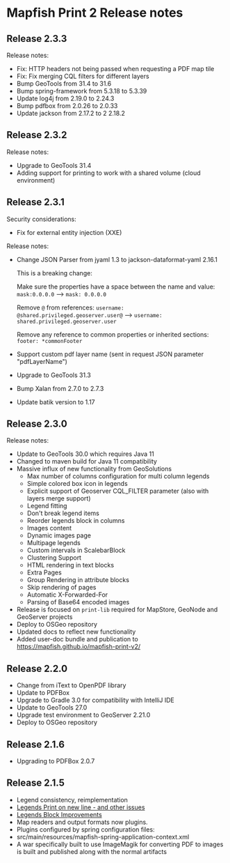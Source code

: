 # Mapfish Print 2 Release notes

## Release 2.3.3

Release notes:

* Fix: HTTP headers not being passed when requesting a PDF map tile
* Fix: Fix merging CQL filters for different layers
* Bump GeoTools from 31.4 to 31.6
* Bump spring-framework from 5.3.18 to 5.3.39
* Update log4j from 2.19.0 to 2.24.3
* Bump pdfbox from 2.0.26 to 2.0.33
* Update jackson from 2.17.2 to 2 2.18.2

## Release 2.3.2

Release notes:

* Upgrade to GeoTools 31.4
* Adding support for printing to work with a shared volume (cloud environment)

## Release 2.3.1

Security considerations:

* Fix for external entity injection (XXE)

Release notes:

* Change JSON Parser from jyaml 1.3 to jackson-dataformat-yaml 2.16.1
  
  This is a breaking change:
  
  Make sure the properties have a space between the name and value:  ``mask:0.0.0.0`` --> ``mask: 0.0.0.0``
  
  Remove ``@`` from references: ``username: @shared.privileged.geoserver.user@`` --> ``username: shared.privileged.geoserver.user``
  
  Remove any reference to common properties or inherited sections: ``footer: *commonFooter``

* Support custom pdf layer name (sent in request JSON parameter "pdfLayerName")
* Upgrade to GeoTools 31.3
* Bump Xalan from 2.7.0 to 2.7.3
* Update batik version to 1.17

## Release 2.3.0

Release notes:

* Update to GeoTools 30.0 which requires Java 11
* Changed to maven build for Java 11 compatibility 
* Massive influx of new functionality from GeoSolutions
  * Max number of columns configuration for multi column legends
  * Simple colored box icon in legends
  * Explicit support of Geoserver CQL_FILTER parameter (also with layers merge support)
  * Legend fitting
  * Don't break legend items
  * Reorder legends block in columns
  * Images content
  * Dynamic images page
  * Multipage legends
  * Custom intervals in ScalebarBlock
  * Clustering Support
  * HTML rendering in text blocks
  * Extra Pages
  * Group Rendering in attribute blocks
  * Skip rendering of pages
  * Automatic X-Forwarded-For
  * Parsing of Base64 encoded images
* Release is focused on ``print-lib`` required for MapStore, GeoNode and GeoServer projects
* Deploy to OSGeo repository
* Updated docs to reflect new functionality
* Added user-doc bundle and publication to https://mapfish.github.io/mapfish-print-v2/


## Release 2.2.0

* Change from iText to OpenPDF library
* Update to PDFBox 
* Upgrade to Gradle 3.0 for compatibility with IntelliJ IDE
* Update to GeoTools 27.0
* Upgrade test environment to GeoServer 2.21.0
* Deploy to OSGeo repository

## Release 2.1.6

* Upgrading to PDFBox 2.0.7

## Release 2.1.5

* Legend consistency, reimplementation
 * [Legends Print on new line - and other issues](https://github.com/mapfish/mapfish-print/issues/33)
 * [Legends Block Improvements](https://github.com/mapfish/mapfish-print/pull/40)
* Map readers and output formats now plugins.
 * Plugins configured by spring configuration files:
 * src/main/resources/mapfish-spring-application-context.xml
* A war specifically built to use ImageMagik for converting PDF to images is built and published along with the normal artifacts